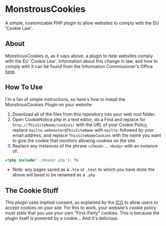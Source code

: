 # MonstrousCookies
A simple, customizable PHP plugin to allow websites to comply with the EU 'Cookie Law'.

## About
MonstrousCookies is, as it says above, a plugin to help websites comply with the EU 'Cookie Law'.  Information about this change in law, and how to comply with it can be found from the Information Commissioner's Office [here](https://ico.org.uk/for-organisations/guide-to-pecr/cookies-and-similar-technologies/ "ICO Guidance on cookies").

## How To Use
I'm a fan of simple instructions, so here's how to install the MonstrousCookies Plugin on your website:

1. Download all of the files from this repository into your web root folder.
2. Open CookieNotice.php in a text editor, do a Find and replace for `http://ThisSiteName/cookies/` with the URL of your Cookie Policy, replace `mailto:webmaster@ThisSiteName` with `mailto:`followed by your email address, and replace `ThisSiteNameCookies` with the name you want to give the cookie that monitors allowing cookies on the site.
3. Replace any instances of the phrase `</head>` ... `<body>` with an instance of:
```PHP
<?php include('./Header.php'); ?>
```
 * Note: any pages saved as a `.htm` or `.html` to which you have done the above will beed to be renamed as a `.php`

##  The Cookie Stuff
This plugin uses implied consent, as explained by the [ICO](https://ico.org.uk/for-organisations/guide-to-pecr/cookies-and-similar-technologies/ "ICO Guidance on cookies") to allow users to accept cookies on your site.  For this to work, your website's cookie policy must state that you use your own "First-Party" cookies.  This is because the plugin itself is powered by a cookie...  And it's delicious.
